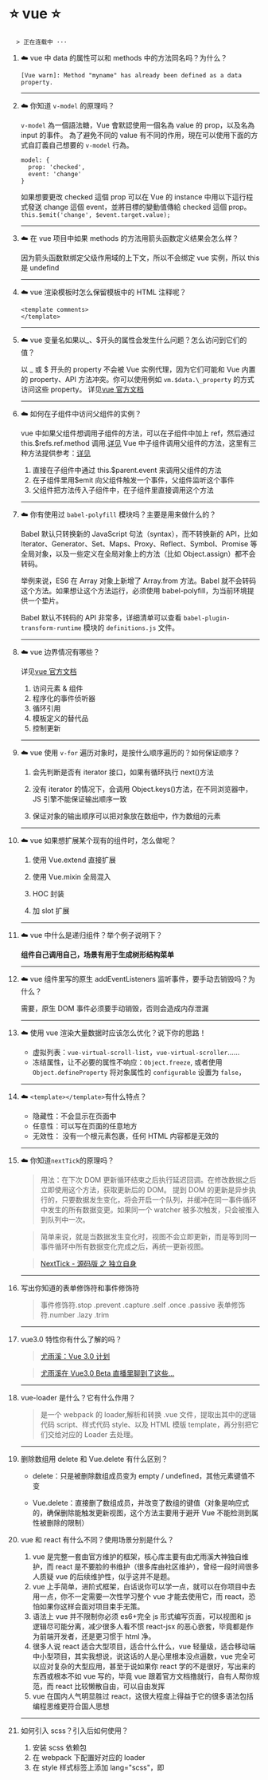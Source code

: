 # :star: vue :star:

      > 正在连载中 ···

1.  :cloud: vue 中 data 的属性可以和 methods 中的方法同名吗？为什么？

    `[Vue warn]: Method "myname" has already been defined as a data property.`

    ***

2.  :cloud: 你知道 `v-model` 的原理吗？

    `v-model` 為一個語法糖，Vue 會默認使用一個名為 value 的 prop，以及名為 input 的事件。
    為了避免不同的 value 有不同的作用，現在可以使用下面的方式自訂義自己想要的 `v-model` 行為。

    ```
    model: {
      prop: 'checked',
      event: 'change'
    }
    ```

    如果想要更改 checked 這個 prop 可以在 Vue 的 instance 中用以下這行程式發送 change 這個 event，並將目標的變動值傳給 checked 這個 prop。
    `this.$emit('change', $event.target.value);`

    ***

3.  :cloud: 在 vue 项目中如果 methods 的方法用箭头函数定义结果会怎么样？

    因为箭头函数默绑定父级作用域的上下文，所以不会绑定 vue 实例，所以 this 是 undefind

    ***

4.  :cloud: vue 渲染模板时怎么保留模板中的 HTML 注释呢？

    ```
    <template comments>
    </template>
    ```

    ***

5.  :cloud: vue 变量名如果以\_、$开头的属性会发生什么问题？怎么访问到它们的值？

    以 \_ 或 $ 开头的 property 不会被 Vue 实例代理，因为它们可能和 Vue 内置的 property、API 方法冲突。你可以使用例如 `vm.$data.\_property` 的方式访问这些 property。
    详见[vue 官方文档](https://cn.vuejs.org/v2/api/#data)

    ***

6.  :cloud: 如何在子组件中访问父组件的实例？

    vue 中如果父组件想调用子组件的方法，可以在子组件中加上 ref，然后通过 this.$refs.ref.method 调用.[详见](https://www.cnblogs.com/jin-zhe/p/9523029.html)
    Vue 中子组件调用父组件的方法，这里有三种方法提供参考：[详见](https://www.cnblogs.com/jin-zhe/p/9523782.html)

    1. 直接在子组件中通过 this.$parent.event 来调用父组件的方法
    2. 在子组件里用$emit 向父组件触发一个事件，父组件监听这个事件
    3. 父组件把方法传入子组件中，在子组件里直接调用这个方法

    ***

7.  :cloud: 你有使用过 `babel-polyfill` 模块吗？主要是用来做什么的？

    Babel 默认只转换新的 JavaScript 句法（syntax），而不转换新的 API，比如 Iterator、Generator、Set、Maps、Proxy、Reflect、Symbol、Promise 等全局对象，以及一些定义在全局对象上的方法（比如 Object.assign）都不会转码。

    举例来说，ES6 在 Array 对象上新增了 Array.from 方法。Babel 就不会转码这个方法。如果想让这个方法运行，必须使用 babel-polyfill，为当前环境提供一个垫片。

    Babel 默认不转码的 API 非常多，详细清单可以查看 `babel-plugin-transform-runtime` 模块的 `definitions.js` 文件。

    ***

8.  :cloud: vue 边界情况有哪些？

    详见[vue 官方文档](https://cn.vuejs.org/v2/guide/components-edge-cases.html)

    1. 访问元素 & 组件
    2. 程序化的事件侦听器
    3. 循环引用
    4. 模板定义的替代品
    5. 控制更新

    ***

9.  :cloud: vue 使用 `v-for` 遍历对象时，是按什么顺序遍历的？如何保证顺序？

    1. 会先判断是否有 iterator 接口，如果有循环执行 next()方法

    2. 没有 iterator 的情况下，会调用 Object.keys()方法，在不同浏览器中，JS 引擎不能保证输出顺序一致

    3. 保证对象的输出顺序可以把对象放在数组中，作为数组的元素

    ***

10. :cloud: vue 如果想扩展某个现有的组件时，怎么做呢？

    1. 使用 Vue.extend 直接扩展

    2. 使用 Vue.mixin 全局混入

    3. HOC 封装

    4. 加 slot 扩展

    ***

11. :cloud: vue 中什么是递归组件？举个例子说明下？

    **组件自己调用自己，场景有用于生成树形结构菜单**

    ***

12. :cloud: vue 组件里写的原生 addEventListeners 监听事件，要手动去销毁吗？为什么？

    需要，原生 DOM 事件必须要手动销毁，否则会造成内存泄漏

    ***

13. :cloud: 使用 vue 渲染大量数据时应该怎么优化？说下你的思路！

    - 虚拟列表：`vue-virtual-scroll-list`，`vue-virtual-scroller`……
    - 冻结属性，让不必要的属性不响应：`Object.freeze`, 或者使用 `Object.defineProperty` 将对象属性的 `configurable` 设置为 `false`，

    ***

14. :cloud: `<template></template>`有什么特点？

    - 隐藏性：不会显示在页面中
    - 任意性：可以写在页面的任意地方
    - 无效性： 没有一个根元素包裹，任何 HTML 内容都是无效的

    ***

15. :cloud: 你知道`nextTick`的原理吗？

    > 用法：在下次 DOM 更新循环结束之后执行延迟回调。在修改数据之后立即使用这个方法，获取更新后的 DOM。
    > 提到 DOM 的更新是异步执行的，只要数据发生变化，将会开启一个队列，并缓冲在同一事件循环中发生的所有数据变更。如果同一个 watcher 被多次触发，只会被推入到队列中一次。

    > 简单来说，就是当数据发生变化时，视图不会立即更新，而是等到同一事件循环中所有数据变化完成之后，再统一更新视图。

    > [NextTick - 源码版 之 独立自身](https://mp.weixin.qq.com/s?__biz=MzUxNjQ1NjMwNw==&mid=2247484373&idx=1&sn=4649539af29f75a060e5ab5bff2e8a97&chksm=f9a669c9ced1e0df91d06e9d06144c9576a300ec4e63f6052b60b67123d16a756f9123377ac3&scene=21#wechat_redirect)

    ***

16. 写出你知道的表单修饰符和事件修饰符

    > 事件修饰符.stop .prevent .capture .self .once .passive
    > 表单修饰符.number .lazy .trim

    ***

17. vue3.0 特性你有什么了解的吗？

    > [尤雨溪：Vue 3.0 计划](https://juejin.cn/post/6844903687207272462)

    > [尤雨溪在 Vue3.0 Beta 直播里聊到了这些…](https://juejin.cn/post/6844904134303301645)

    ***

18. vue-loader 是什么？它有什么作用？

    > 是一个 webpack 的 loader,解析和转换 .vue 文件，提取出其中的逻辑代码 script、样式代码 style、以及 HTML 模版 template，再分别把它们交给对应的 Loader 去处理。

    ***

19. 删除数组用 delete 和 Vue.delete 有什么区别？

    - delete：只是被删除数组成员变为 empty / undefined，其他元素键值不变

    - Vue.delete：直接删了数组成员，并改变了数组的键值（对象是响应式的，确保删除能触发更新视图，这个方法主要用于避开 Vue 不能检测到属性被删除的限制）

20. vue 和 react 有什么不同？使用场景分别是什么？

    1. vue 是完整一套由官方维护的框架，核心库主要有由尤雨溪大神独自维护，而 react 是不要脸的书维护（很多库由社区维护），曾经一段时间很多人质疑 vue 的后续维护性，似乎这并不是题。
    2. vue 上手简单，进阶式框架，白话说你可以学一点，就可以在你项目中去用一点，你不一定需要一次性学习整个 vue 才能去使用它，而 react，恐怕如果你这样会面对项目束手无策。
    3. 语法上 vue 并不限制你必须 es6+完全 js 形式编写页面，可以视图和 js 逻辑尽可能分离，减少很多人看不惯 react-jsx 的恶心嵌套，毕竟都是作为前端开发者，还是更习惯于 html 净。
    4. 很多人说 react 适合大型项目，适合什么什么，vue 轻量级，适合移动端中小型项目，其实我想说，说这话的人是心里根本没点逼数，vue 完全可以应对复杂的大型应用，甚至于说如果你 react 学的不是很好，写出来的东西或根本不如 vue 写的，毕竟 vue 跟着官方文档撸就行，自有人帮你规范，而 react 比较懒散自由，可以自由发挥
    5. vue 在国内人气明显胜过 react，这很大程度上得益于它的很多语法包括编程思维更符合国人思想

    ***

21. 如何引入 scss？引入后如何使用？

    1. 安装 scss 依赖包
    2. 在 webpack 下配置好对应的 loader
    3. 在 style 样式标签上添加 lang="scss"，即<style lang="scss">。

    ***

22. 你有封装过 axios 吗？主要是封装哪方面的？

    - 封装处理配置（路径、时间、token）、
    - 统一管理接口、错误处理、不同形式的请求、消息提示、loading 等。

    ***

23. 分别说说 vue 能监听到数组或对象变化的场景，还有哪些场景是监听不到的？无法监听时有什么解决方案？

    > vue 监听数组的变化:

    - vue **能够监听**数组变化的场景

      - 通过赋值的形式改变正在被监听的数组
      - 通过`splice(index,num,val)`的形式改变正在被监听的数组
      - 通过数组的`push,pop,unshift,shift`的形式改变正在被监听的数组

    - vue **无法监听**的数组变化的场景

      - 通过数组索引改变数组元素的值
      - 改变数组的长度

    - vue **解决**无法监听数组变化的方法
      - this.$set(arr, index, newVal)
      - 通过 splice（index，num，val）
      - 使用临时变量作为中转，重新赋值数组

    > vue 监听对象的变化

    - vue **能够监听**到对象变化的场景

      - 直接赋值

    - vue 无法监听到对象变化的场景

      - 对象的增加、删除、修改无法被 vue 监听到

    - vue **解决**无法监听对象变化的方法

      - 使用 this.$set(object, key, value)_（vue 无法监听 this.set 修改原有属性）_
      - 使用 Object.assign()直接赋值 _（推荐使用）_

    ***

24. :cloud: 实际工作中，你总结的 vue 最佳实践有哪些？

    详见[vue 官方文档/风格指南](https://cn.vuejs.org/v2/style-guide/)

    > 规则归类=> A:必要的 B:强烈推荐 C:推荐 D:谨慎使用

    A:

    1.  组件名为多个单词

        **组件名应该始终是多个单词的，根组件 App 以及 `<transition>、<component>` 之类的 Vue 内置组件除外。**
        这样做可以避免跟现有的以及未来的 HTML 元素**相冲突**，因为所有的 HTML 元素名称都是单个单词的。

    2.  组件数据

        **组件的 `data` 必须是一个函数。**
        当在组件中使用 data property 的时候 (除了 new Vue 外的任何地方)，它的值必须是返回一个对象的函数。

    3.  `Prop` 定义

        **Prop 定义应该尽量详细。**
        在你提交的代码中，prop 的定义应该尽量详细，至少需要指定其类型。

    4.  为`v-for`设置键值

        总是用 `key` 配合 `v-for`。以便维护内部组件及其子树的状态。甚至在元素上维护可预测的行为。

    5.  避免 `v-if` 和 v-for 用在一起

        **永远不要把 `v-if` 和 `v-for` 同时用在同一个元素上。**

    6.  为组件样式设置作用域

        **对于应用来说，顶级 `App` 组件和布局组件中的样式可以是全局的，但是其它所有组件都应该是有作用域的。**

        这条规则只和单文件组件有关。你不一定要使用 scoped attribute。设置作用域也可以通过 CSS Modules，那是一个基于 class 的类似 BEM 的策略，当然你也可以使用其它的库或约定。

    7.  私有 property 名

        使用模块作用域保持不允许外部访问的函数的私有性。如果无法做到这一点，就始终为插件、混入等不考虑作为对外公共 API 的自定义私有 property 使用 `$_` 前缀。并附带一个命名空间以回避和其它作者的冲突 (比如 `$._yourPluginName_`)。

    B:

    1.  组件文件

        **只要有能够拼接文件的构建系统，就把每个组件单独分成文件。**

    2.  单文件组件文件的大小写

        **单文件组件的文件名应该要么始终是单词大写开头 (PascalCase)，要么始终是横线连接 (kebab-case)。**

    3.  基础组件名

        **应用特定样式和约定的基础组件 (也就是展示类的、无逻辑的或无状态的组件) 应该全部以一个特定的前缀开头，比如 `Base`、`App` 或 `V`。**

    4.  单例组件名

        **只应该拥有单个活跃实例的组件应该以 `The` 前缀命名，以示其唯一性。**

        这不意味着组件只可用于一个单页面，而是每个页面只使用一次。这些组件永远不接受任何 prop，因为它们是为你的应用定制的，而不是它们在你的应用中的上下文。如果你发现有必要添加 prop，那就表明这实际上是一个可复用的组件，只是目前在每个页面里只使用一次。

        =>

        ```
        components/
        |- TheHeading.vue
        |- TheSidebar.vue
        ```

    5.  紧密耦合的组件名

        **和父组件紧密耦合的子组件应该以父组件名作为前缀命名。**

        =>

        ```
        components/
        |- SearchSidebar.vue
        |- SearchSidebarNavigation.vue
        ```

    6.  组件名中的单词顺序

        **组件名应该以高级别的 (通常是一般化描述的) 单词开头，以描述性的修饰词结尾。**

        =>

        ```
        components/
        |- SearchButtonClear.vue
        |- SearchButtonRun.vue
        |- SearchInputQuery.vue
        |- SearchInputExcludeGlob.vue
        |- SettingsCheckboxTerms.vue
        |- SettingsCheckboxLaunchOnStartup.vue
        ```

    7.  模板中的组件名大小写

        **对于绝大多数项目来说，在*单文件组件*和字符串模板中组件名应该总是 `PascalCase` 的——但是在 DOM 模板中总是 `kebab-case` 的。**

        PascalCase 相比 kebab-case 有一些优势：

        - 编辑器可以在模板里自动补全组件名，因为 PascalCase 同样适用于 JavaScript。
        - <MyComponent> 视觉上比 <my-component> 更能够和单个单词的 HTML 元素区别开来，因为前者的不同之处有两个大写字母，后者只有一个横线。
        - 如果你在模板中使用任何非 Vue 的自定义元素，比如一个 Web Component，PascalCase 确保了你的 Vue 组件在视觉上仍然是易识别的。

    8.  完整单词的组件名

        **组件名应该倾向于完整单词而不是缩写。**

    9.  Prop 名大小写

        **在声明 prop 的时候，其命名应该始终使用 camelCase，而在模板和 JSX 中应该始终使用 kebab-case。**

        =>

        ```
        props: {
          greetingText: String
        }

        <WelcomeMessage greeting-text="hi"/>
        ```

    10. 指令缩写

        **指令缩写 (用 : 表示 `v-bind:`、用 @ 表示 `v-on:` 和用 # 表示 `v-slot:`) 应该要么都用要么都不用。**

    ***
